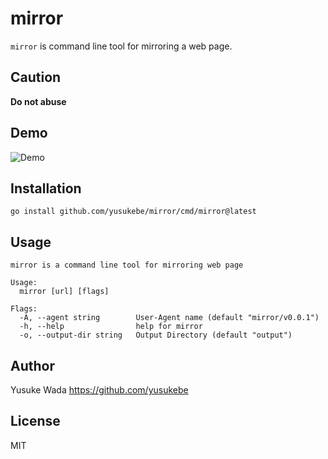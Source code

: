 # mirror

`mirror` is command line tool for mirroring a web page.

## Caution

**Do not abuse**

## Demo

![Demo](https://user-images.githubusercontent.com/10682/149873709-354f664c-552e-4d54-b8d4-8a36325fa0c5.gif)

## Installation

```plain
go install github.com/yusukebe/mirror/cmd/mirror@latest
```

## Usage

```plain
mirror is a command line tool for mirroring web page

Usage:
  mirror [url] [flags]

Flags:
  -A, --agent string        User-Agent name (default "mirror/v0.0.1")
  -h, --help                help for mirror
  -o, --output-dir string   Output Directory (default "output")
```

## Author

Yusuke Wada <https://github.com/yusukebe>

## License

MIT
